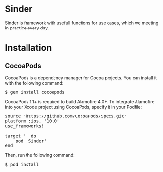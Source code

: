 # Sinder
Sinder is framework with usefull functions for use cases, which we meeting in practice every day.

**Installation**
============
## CocoaPods

CocoaPods is a dependency manager for Cocoa projects. You can install it with the following command:
<pre>
$ gem install cocoapods
</pre>
CocoaPods 1.1+ is required to build Alamofire 4.0+.
To integrate Alamofire into your Xcode project using CocoaPods, specify it in your Podfile:
<pre>
source 'https://github.com/CocoaPods/Specs.git'
platform :ios, '10.0'
use_frameworks!

target '<Your Target Name>' do
    pod 'Sinder'
end
</pre>
Then, run the following command:
<pre>
$ pod install
</pre>
